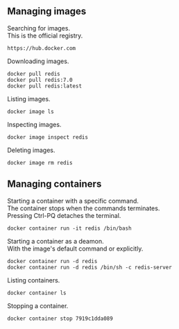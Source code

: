 Managing images
---
Searching for images.  
This is the official registry.

    https://hub.docker.com

Downloading images.

    docker pull redis
    docker pull redis:7.0
    docker pull redis:latest

Listing images.

    docker image ls

Inspecting images.

    docker image inspect redis

Deleting images.

    docker image rm redis

Managing containers
---
Starting a container with a specific command.  
The container stops when the commands terminates.  
Pressing Ctrl-PQ detaches the terminal.

    docker container run -it redis /bin/bash

Starting a container as a deamon.  
With the image's default command or explicitly.

    docker container run -d redis
    docker container run -d redis /bin/sh -c redis-server

Listing containers.

    docker container ls

Stopping a container.

    docker container stop 7919c1dda089
